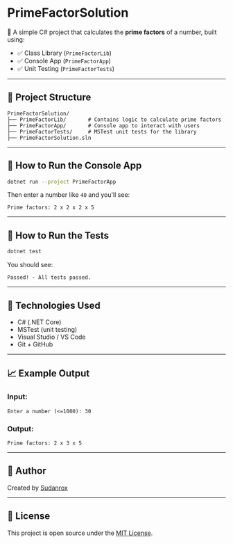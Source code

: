 # PrimeFactorSolution

🧮 A simple C# project that calculates the **prime factors** of a number, built using:

- ✅ Class Library (`PrimeFactorLib`)
- ✅ Console App (`PrimeFactorApp`)
- ✅ Unit Testing (`PrimeFactorTests`)

---

## 📂 Project Structure

```
PrimeFactorSolution/
├── PrimeFactorLib/       # Contains logic to calculate prime factors
├── PrimeFactorApp/       # Console app to interact with users
├── PrimeFactorTests/     # MSTest unit tests for the library
├── PrimeFactorSolution.sln
```

---

## 🚀 How to Run the Console App

```bash
dotnet run --project PrimeFactorApp
```

Then enter a number like `40` and you'll see:

```
Prime factors: 2 x 2 x 2 x 5
```

---

## 🧪 How to Run the Tests

```bash
dotnet test
```

You should see:

```
Passed! - All tests passed.
```

---

## 🔧 Technologies Used

- C# (.NET Core)
- MSTest (unit testing)
- Visual Studio / VS Code
- Git + GitHub

---

## 📈 Example Output

### Input:
```
Enter a number (<=1000): 30
```

### Output:
```
Prime factors: 2 x 3 x 5
```

---

## 🙌 Author

Created by [Sudanrox](https://github.com/Sudanrox)

---

## 📄 License

This project is open source under the [MIT License](LICENSE).
